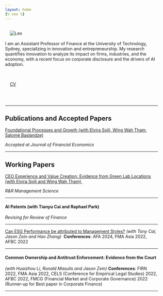 ```yaml
---
layout: home
{% seo %}
---
```


<style type="text/css" media="screen">

* {
  box-sizing: border-box;
}

.row {
  display: flex;
  align-items: flex-start; /* Ensures that the items align at their top edges */
}

.left {
  flex: 70%;
  padding-left: 20px; /* Adds space on the left side of the text */
}

.right {
  flex: 30%;
  padding-right: 20px; /* Adds space on the right side of the image */
}

img {
  display: block; /* Ensures the image does not have extra space around it */
  max-width: 100%; /* Ensures the image scales within the container */
  height: auto; /* Maintains the aspect ratio of the image */
}
</style>

<div class="row">
  <div class="right">
    <img src="leo.png" alt="Leo">
  </div>
  <div class="left">
I am an Assistant Professor of Finance at the University of Technology, Sydney, specializing in innovation and entrepreneurship. My research quantifies innovation to analyze its impact on firms, industries, and the economy, with a recent focus on corporate disclosure and the drivers of AI adoption.

    <br/><br/>
    <a href="/cv.pdf">CV</a>
  </div>
</div>

<br>
<br>

---

## Publications and Accepted Papers

<a href="https://papers.ssrn.com/sol3/papers.cfm?abstract_id=5098227">Foundational Processes and Growth (with Elvira Sojli, Wing Wah Tham, Salomé Baslandze)</a>

*Accepted at Journal of Financial Economics*
 

---

## Working Papers

<a href="https://papers.ssrn.com/sol3/papers.cfm?abstract_id=4568809">CEO Experience and Value Creation: Evidence from Green Lab Locations (with Elvira Sojli and Wing Wah Tham) </a> 

*R&R Management Science*

---

#### AI Patents (with Tianyu Cai and Raphael Park)
*Revising for Review of Finance*

---

<a href="https://papers.ssrn.com/sol3/papers.cfm?abstract_id=4266516">Can ESG Performance be attributed to Management Styles?</a>
*(with Tony Cai, Jason Zein and Hao Zhang)* 
__Conferences__: AFA 2024, FMA Asia 2022, AFBC 2022

---

#### Common Ownership and Antitrust Enforcement: Evidence from the Court 
*(with Huaizhou Li, Ronald Masulis and Jason Zein)*
__Conferences__: FIRN 2022, FMA Asia 2022, CELS (Conference for Empirical Legal Studies) 2022, AFBC 2022, FMCG (Financial Market and Corporate Governance) 2022 (Runner-up for Best paper in Corporate Finance)

---

[jekyll-docs]: https://jekyllrb.com/docs/home
[jekyll-gh]: https://github.com/jekyll/jekyll
[jekyll-talk]: https://talk.jekyllrb.com/
